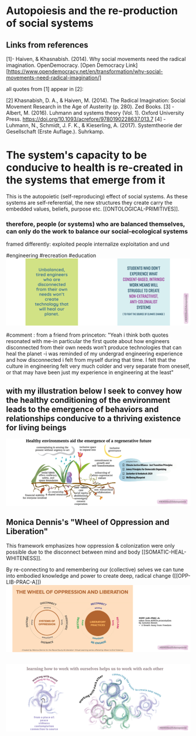 
# Autopoiesis and the re-production of social systems 

## Links from references
[1]- Haiven, & Khasnabish. (2014). Why social movements need the radical imagination. OpenDemocracy. [Open Democracy Link][https://www.opendemocracy.net/en/transformation/why-social-movements-need-radical-imagination/]

all quotes from [1] appear in [2]:

[2] Khasnabish, D. A., & Haiven, M. (2014). The Radical Imagination: Social Movement Research in the Age of Austerity (p. 280). Zed Books.
[3] - Albert, M. (2016). Luhmann and systems theory (Vol. 1). Oxford University Press. https://doi.org/10.1093/acrefore/9780190228637.013.7
[4] - Luhmann, N., Schmidt, J. F. K., & Kieserling, A. (2017). Systemtheorie der Gesellschaft (Erste Auflage.). Suhrkamp.



# The system's capacity to be conducive to health is re-created in the systems that emerge from it  

This is the autopoietic (self-reproducing) effect of social systems. As these systems are self-referential, the new structures they create carry the embedded values, beliefs, purpose etc. [[ONTOLOGICAL-PRIMITIVES]]. 

### therefore, people (or systems) who are balanced themselves, can only do the work to balance our social-ecological systems
framed differently: exploited people internalize exploitation and und

#engineering #recreation #education
![](../media/MMSHealthAutopoiesis-merge-01.png)

#comment :
from a friend from princeton: "Yeah i think both quotes resonated with me-in particular the first quote about how engineers disconnected from their own needs won’t produce technologies that can heal the planet -i was reminded of my undergrad engineering experience and how disconnected i felt from myself during that time. I felt that the culture in engineering felt very much colder and very separate from oneself, or that may have been just my experience in engineering at the least"

## with my illustration below I seek to convey how the healthy conditioning of the environment leads to the emergence of behaviors and relationships conducive to a thriving existence for living beings
![](../media/MMSHealthAutopoiesis-merge-02.png)

## Monica Dennis's "Wheel of Oppression and Liberation"
This framework emphasizes how oppression & colonization were only possible due to the disconnect between mind and body [[SOMATIC-HEAL-WHITENESS]].

By re-connecting to and remembering our (collective) selves we can tune into embodied knowledge and power to create deep, radical change ([[OPP-LIB-PRAC-A]])
![](../media/MMSHealthAutopoiesis-merge-03.png)


##
![](../media/MMSHealthAutopoiesis-merge-04.png)